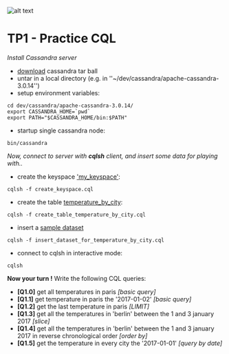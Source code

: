 ![alt text](http://thelastpickle.com/images/monitoring-cassandra-with-intel-snap/Apache_Cassandra_ico.png "TP1")

TP1 - Practice CQL
==================
_Install Cassandra server_
* [download](http://www.apache.org/dyn/closer.lua/cassandra/3.0.14/apache-cassandra-3.0.14-bin.tar.gz) cassandra tar ball
* untar in a local directory (e.g. in ''~/dev/cassandra/apache-cassandra-3.0.14'')
* setup environment variables:

```
cd dev/cassandra/apache-cassandra-3.0.14/
export CASSANDRA_HOME=`pwd`
export PATH="$CASSANDRA_HOME/bin:$PATH"
```

* startup single cassandra node:

```
bin/cassandra
```

_Now, connect to server with **cqlsh** client, and insert some data for playing with.._

* create the keyspace ['my_keyspace'](create_keyspace.cql):

```
cqlsh -f create_keyspace.cql
```
* create the table [temperature_by_city](create_table_temperature_by_city.cql):

```
cqlsh -f create_table_temperature_by_city.cql
```
* insert a [sample dataset](insert_dataset_for_temperature_by_city.cql)

```
cqlsh -f insert_dataset_for_temperature_by_city.cql
```
* connect to cqlsh in interactive mode:

```
cqlsh
```

**Now your turn !** Write the following CQL queries:
* **[Q1.0]** get all temperatures in paris _[basic query]_
* **[Q1.1]** get temperature in paris the '2017-01-02' _[basic query]_
* **[Q1.2]** get the last temperature in paris _[LIMIT]_
* **[Q1.3]** get all the temperatures in 'berlin' between the 1 and 3 january 2017 _[slice]_
* **[Q1.4]** get all the temperatures in 'berlin' between the 1 and 3 january 2017 in reverse chronological order _[order by]_
* **[Q1.5]** get the temperature in every city the '2017-01-01' _[query by date]_



